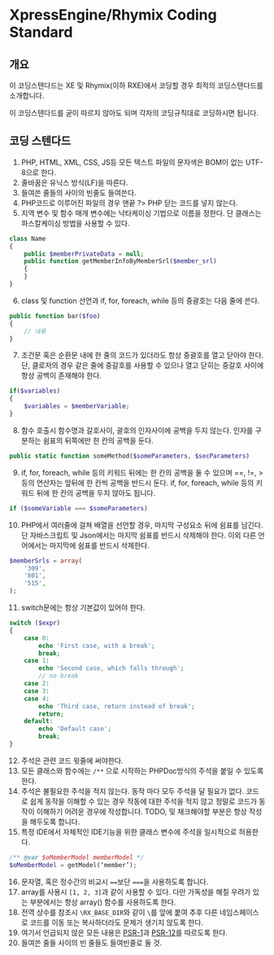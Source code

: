 # XpressEngine/Rhymix Coding Standard

## 개요
이 코딩스탠다드는 XE 및 Rhymix(이하 RXE)에서 코딩할 경우 최적의 코딩스탠다드를 소개합니다.

이 코딩스탠다드를 굳이 따르지 않아도 되며 각자의 코딩규칙대로 코딩하시면 됩니다.

## 코딩 스텐다드
1. PHP, HTML, XML, CSS, JS등 모든 텍스트 파일의 문자색은 BOM이 없는 UTF-8으로 한다.
2. 줄바꿈은 유닉스 방식(LF)을 따른다.
3. 들여쓴 줄들의 사이의 빈줄도 들여쓴다.
4. PHP코드로 이루어진 파일의 경우 맨끝 ?> PHP 닫는 코드를 넣지 않는다.
5. 지역 변수 및 함수 매개 변수에는 낙타케이싱 기법으로 이름을 정한다. 단 클래스는 파스칼케이싱 방법을 사용할 수 있다.
```php
class Name
{
	public $memberPrivateData = null;
	public function getMemberInfoByMemberSrl($member_srl)
	{
	}
}
```
6. class 및 function 선언과 if, for, foreach, while 등의 중괄호는 다음 줄에 쓴다.
```php
public function bar($foo)
{
	// 내용
}
```
7. 조건문 혹은 순환문 내에 한 줄의 코드가 있더라도 항상 중괄호를 열고 닫아야 한다. 단, 클로저의 경우 같은 줄에 중갈호를 사용할 수 있으나 열고 닫히는 중갈호 사이에 항상 공백이 존재해야 한다.
```php
if($variables)
{
	$variables = $memberVariable;
}
```
8. 함수 호출시 함수명과 갈호사이, 괄호의 인자사이에 공백을 두지 않는다. 인자를 구분하는 쉼표의 뒤쪽에만 한 칸의 공백을 둔다.
```php
public static function someMethod($someParameters, $secParameters)
```
9. if, for, foreach, while 등의 키워드 뒤에는 한 칸의 공백을 둘 수 있으며 ==, !=, > 등의 연산자는 앞뒤에 한 칸씩 공백을 반드시 둔다. if, for, foreach, while 등의 키워드 뒤에 한 칸의 공백을 두지 않아도 됩니다.
```php
if ($someVariable === $someParameters)
```
10. PHP에서 여러줄에 걸쳐 배열을 선언할 경우, 마지막 구성요소 뒤에 쉼표를 남긴다. 단 자바스크립트 및 Json에서는 마지막 쉼표를 반드시 삭제해야 한다. 이외 다른 언어에서는 마지막에 쉼표를 반드시 삭제한다.
```php
$memberSrls = array(
	'309',
	'801',
	'515',
);
```
11. switch문에는 항상 기본값이 있어야 한다.
```php
switch ($expr)
{
	case 0:
		echo 'First case, with a break';
		break;
	case 1:
		echo 'Second case, which falls through';
		// no break
	case 2:
	case 3:
	case 4:
		echo 'Third case, return instead of break';
		return;
	default:
		echo 'Default case';
		break;
}
```
12. 주석은 관련 코드 윗줄에 써야한다.
13. 모든 클래스와 함수에는 `/**` 으로 시작하는 PHPDoc방식의 주석을 붙일 수 있도록 한다.
14. 주석은 불필요한 주석을 적지 않는다. 동작 마다 모두 주석을 달 필요가 없다. 코드로 쉽게 동작을 이해할 수 있는 경우 작동에 대한 주석을 적지 않고 정말로 코드가 동작이 이해하기 어려운 경우에 작성합니다. TODO, 및 채크해야할 부분은 항상 작성을 해두도록 합니다.
15. 특정 IDE에서 자체적인 IDE기능을 위한 클래스 변수에 주석을 일시적으로 허용한다.
```php
/** @var $oMemberModel memberModel */
$oMemberModel = getModel(‘member’);
```
16. 문자열, 혹은 정수간의 비교시 `==`보단 `===`을 사용하도록 합니다.
17. array를 사용시 `[1, 2, 3]`과 같이 사용할 수 있다. 다만 가독성을 해칠 우려가 있는 부분에서는 항상 array() 함수를 사용하도록 한다.
18. 전역 상수를 참조시 `\RX_BASE_DIR`와 같이 `\`를 앞에 붙여 추후 다른 네임스페이스로 코드를 이동 또는 복사하더라도 문제가 생기지 않도록 한다.
19. 여기서 언급되지 않은 모든 내용은 [PSR-1](https://www.php-fig.org/psr/psr-1/)과 [PSR-12](https://www.php-fig.org/psr/psr-12/)를 따르도록 한다.
20. 들여쓴 줄들 사이의 빈 줄들도 들여빈줄로 둘 것.